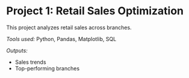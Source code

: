 # Project 1: Retail Sales Optimization

This project analyzes retail sales across branches.

*Tools used:* Python, Pandas, Matplotlib, SQL

*Outputs:*
- Sales trends
- Top-performing branches
